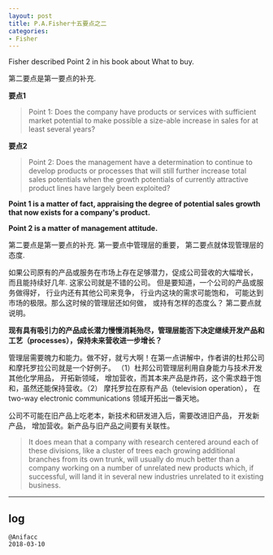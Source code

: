 ```yaml
---
layout: post
title: P.A.Fisher十五要点之二
categories:
- Fisher
---
```

Fisher described Point 2 in his book about What to buy.

第二要点是第一要点的补充.

**要点1**

> Point 1: Does the company have products or services with sufficient market potential to make possible a size-able increase in sales for at least several years?

**要点2**

> Point 2: Does the management have a determination to continue to develop products or processes that will still further increase total sales potentials when the growth potentials of currently attractive product lines have largely been exploited?

**Point 1 is a matter of fact, appraising the degree of potential sales growth that now exists for a company's product.**

**Point 2 is a matter of management attitude.**

第二要点是第一要点的补充. 第一要点中管理层的重要， 第二要点就体现管理层的态度.

如果公司原有的产品或服务在市场上存在足够潜力，促成公司营收的大幅增长， 而且能持续好几年. 这家公司就是不错的公司。 但是要知道，一个公司的产品或服务做得好， 行业内还有其他公司来竞争， 行业内这块的需求可能饱和， 可能达到市场的极限。那么这时候的管理层还如何做， 或持有怎样的态度么？ 第二要点就说明。

**现有具有吸引力的产品成长潜力慢慢消耗殆尽，管理层能否下决定继续开发产品和工艺（processes），保持未来营收进一步增长？**

管理层需要魄力和能力。做不好，就亏大啊！在第一点讲解中，作者讲的杜邦公司和摩托罗拉公司就是一个好例子。 （1）杜邦公司管理层利用自身能力与技术开发其他化学用品， 开拓新领域， 增加营收，而其本来产品是炸药，这个需求趋于饱和，虽然还能保持营收。（2） 摩托罗拉在原有产品（television operation）， 在 two-way electronic communications 领域开拓出一番天地。

公司不可能在旧产品上吃老本，新技术和研发进入后，需要改进旧产品， 开发新产品， 增加营收。新产品与旧产品之间要有关联性。

> It does mean that a company with research centered around each of these divisions, like a cluster of trees each growing additional branches from its own trunk, will usually do much better than a company working on a number of unrelated new products which, if successful, will land it in several new industries unrelated to it existing business.

---

## log

```
@Anifacc  
2018-03-10
```
